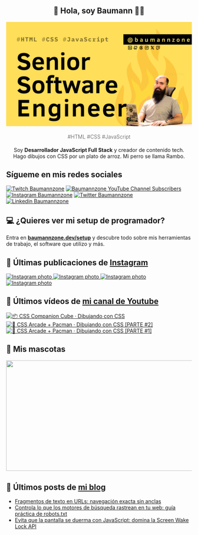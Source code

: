 <p align="center">
   <h2 align="center">👋 Hola, soy Baumann 👨‍💻</h2>
   <img align="center" src="img/Senior Software Engineer.png" />
   <h4 align="center" style="font-weight: 300; color: #555;">#HTML #CSS #JavaScript</h4>
</p>

<p align="center" style="margin-bottom: 20px">Soy <strong>Desarrollador JavaScript Full Stack</strong> y creador de contenido tech.
<br/>
Hago dibujos con CSS por un plato de arroz. Mi perro se llama Rambo.
</p>

## Sígueme en mis redes sociales

[![Twitch Baumannzone](https://img.shields.io/twitch/status/baumannzone?style=social)](https://twitch.tv/baumannzone)
[![Baumannzone YouTube Channel Subscribers](https://img.shields.io/youtube/channel/subscribers/UCTTj5ztXnGeDRPFVsBp7VMA?style=social)](https://youtube.com/rambitojs)
[![Instagram Baumannzone](https://img.shields.io/badge/Baumannzone--_.svg?label=Instagram&style=social&logo=instagram)](https://instagram.com/baumannzone)
[![Twitter Baumannzone](https://img.shields.io/twitter/follow/Baumannzone?label=Twitter&style=social)](https://twitter.com/baumannzone)
[![Linkedin Baumannzone](https://img.shields.io/badge/LinkedIn-ffffff?logo=linkedin&logoColor=black)](https://www.linkedin.com/in/baumannzone/)

## 💻 ¿Quieres ver mi setup de programador?

Entra en **[baumannzone.dev/setup](https://www.baumannzone.dev/uses)** y descubre todo sobre mis herramientas de trabajo, el software que utilizo y más.

## 🍒 Últimas publicaciones de [Instagram](https://instagram.com/baumannzone)


<a href='https://instagram.com/p/DEpkrbetIcU' target='_blank'>
  <img width='20%' src='https://instagram.flju3-1.fna.fbcdn.net/v/t51.29350-15/473346121_571509542429509_8611819193947225853_n.jpg?stp=dst-jpg_e35_s1080x1080_tt6&_nc_ht=instagram.flju3-1.fna.fbcdn.net&_nc_cat=101&_nc_ohc=R4ftXXFOKk4Q7kNvgF5Y-3a&_nc_gid=9331e520ac084f8bab5162f4010ac28b&edm=APU89FABAAAA&ccb=7-5&oh=00_AYDg21ln3nbBuwHRMxZUcrVeFFIv8nPq_IoO6Qwh5Rb1KA&oe=678D888F&_nc_sid=bc0c2c' alt='Instagram photo' />
</a>
<a href='https://instagram.com/p/DEQuhwEtFb6' target='_blank'>
  <img width='20%' src='https://instagram.flju3-1.fna.fbcdn.net/v/t51.29350-15/472132567_1159753572335760_2457642271779760959_n.jpg?stp=dst-jpg_e35_s1080x1080_tt6&_nc_ht=instagram.flju3-1.fna.fbcdn.net&_nc_cat=100&_nc_ohc=FMVgbxV3leEQ7kNvgEZtO-B&_nc_gid=9331e520ac084f8bab5162f4010ac28b&edm=APU89FABAAAA&ccb=7-5&oh=00_AYCyQuR9Jwbtfd7K4xbRtrWSHYE9huson3SkIgG5iiUM_g&oe=678D81AA&_nc_sid=bc0c2c' alt='Instagram photo' />
</a>
<a href='https://instagram.com/p/DDCednuAYvl' target='_blank'>
  <img width='20%' src='https://instagram.flju3-1.fna.fbcdn.net/v/t51.29350-15/468898075_1120998739636638_1862276146382503666_n.jpg?stp=dst-jpg_e35_s1080x1080_tt6&_nc_ht=instagram.flju3-1.fna.fbcdn.net&_nc_cat=106&_nc_ohc=YhUv1qlknrIQ7kNvgHcMGgA&_nc_gid=9331e520ac084f8bab5162f4010ac28b&edm=APU89FABAAAA&ccb=7-5&oh=00_AYAXCdNKUmPfUPJo7DAY9H8hqY3ySFiQFyF2l3k6JTqC9A&oe=678D5FEF&_nc_sid=bc0c2c' alt='Instagram photo' />
</a>
<a href='https://instagram.com/p/DC1mM2qv27-' target='_blank'>
  <img width='20%' src='https://instagram.flju3-1.fna.fbcdn.net/v/t51.2885-15/468424479_18468104605005591_4234816014177956777_n.jpg?stp=dst-jpg_e15_fr_p1080x1080_tt6&_nc_ht=instagram.flju3-1.fna.fbcdn.net&_nc_cat=103&_nc_ohc=tf0mksWWh5UQ7kNvgHw6zWb&_nc_gid=9331e520ac084f8bab5162f4010ac28b&edm=APU89FABAAAA&ccb=7-5&oh=00_AYC_Oeha7N75NEOpZx293M33oeyBL8HpD_Qbk1xDejhktQ&oe=678D8C62&_nc_sid=bc0c2c' alt='Instagram photo' />
</a>

## 🫶 Últimos vídeos de [mi canal de Youtube](https://youtube.com/rambitojs?sub_confirmation=1)


<a href='https://youtu.be/W6xwoSJahA0' target='_blank'>
  <img width='30%' src='https://img.youtube.com/vi/W6xwoSJahA0/mqdefault.jpg' alt='📦 CSS Companion Cube · Dibujando con CSS' />
</a>
<a href='https://youtu.be/9C3NXVXewH8' target='_blank'>
  <img width='30%' src='https://img.youtube.com/vi/9C3NXVXewH8/mqdefault.jpg' alt='👾 CSS Arcade + Pacman · Dibujando con CSS [PARTE #2]' />
</a>
<a href='https://youtu.be/2ahqLdgkSxA' target='_blank'>
  <img width='30%' src='https://img.youtube.com/vi/2ahqLdgkSxA/mqdefault.jpg' alt='👾 CSS Arcade + Pacman · Dibujando con CSS [PARTE #1]' />
</a>

## 🦥 Mis mascotas

<a href="https://baumannzone.dev/uses" target="_blank">
  <img
    src="https://render.gitanimals.org/farms/baumannzone"
    width="600"
    height="300"
  />
</a>

## 📝 Últimos posts de [mi blog](https://www.baumannzone.dev/blog)

- [Fragmentos de texto en URLs: navegación exacta sin anclas](https://baumannzone.dev/blog/fragmentos-de-texto-en-urls-navegacion-exacta-sin-anclas/)
- [Controla lo que los motores de búsqueda rastrean en tu web: guía práctica de robots.txt](https://baumannzone.dev/blog/controla-lo-que-los-motores-de-busqueda-rastrean-en-tu-web-guia-practica-de-robots-txt/)
- [Evita que la pantalla se duerma con JavaScript: domina la Screen Wake Lock API](https://baumannzone.dev/blog/evita-que-la-pantalla-se-duerma-con-javascript-domina-la-screen-wake-lock-api/)
